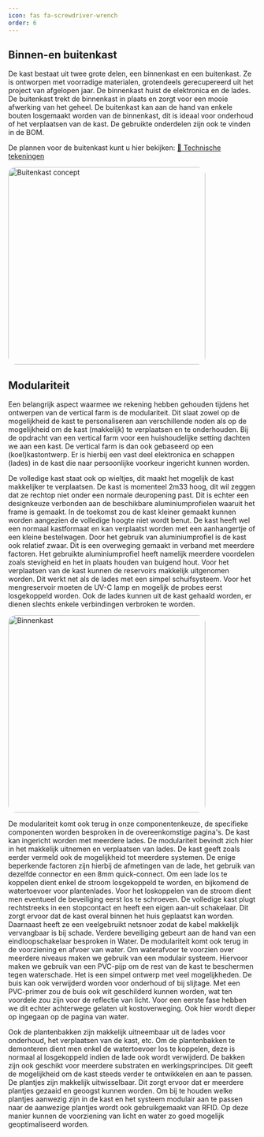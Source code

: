 ```yaml
---
icon: fas fa-screwdriver-wrench
order: 6       
---
```


## Binnen-en buitenkast
De kast bestaat uit twee grote delen, een binnenkast en een buitenkast. Ze is ontworpen met voorradige materialen, grotendeels gerecupereerd uit het project van afgelopen jaar. De binnenkast huist de elektronica en de lades. De buitenkast trekt de binnenkast in plaats en zorgt voor een mooie afwerking van het geheel. De buitenkast kan aan de hand van enkele bouten losgemaakt worden van de binnenkast, dit is ideaal voor onderhoud of het verplaatsen van de kast. De gebruikte onderdelen zijn ook te vinden in de BOM.

De plannen voor de buitenkast kunt u hier bekijken: <!--Of verwijzing naar git.-->
<a href="https://vertical-farming-ib3.github.io/assets/files/Kast/vertical_farming_250425.pdf" target="_blank">📄 Technische tekeningen</a>

<img src="{{ '/assets/img/Kast/Buitenkast_concept.png' | relative_url }}" alt="Buitenkast concept" width="400" style="border-radius: 15px;" />

## Modulariteit
Een belangrijk aspect waarmee we rekening hebben gehouden tijdens het ontwerpen van de vertical farm is de modulariteit. Dit slaat zowel op de mogelijkheid de kast te personaliseren aan verschillende noden als op de mogelijkheid om de kast (makkelijk) te verplaatsen en te onderhouden. Bij de opdracht van een vertical farm voor een huishoudelijke setting dachten we aan een kast. De vertical farm is dan ook gebaseerd op een (koel)kastontwerp. Er is hierbij een vast deel elektronica en schappen (lades) in de kast die naar persoonlijke voorkeur ingericht kunnen worden.

De volledige kast staat ook op wieltjes, dit maakt het mogelijk de kast makkelijker te verplaatsen. De kast is momenteel 2m33 hoog, dit wil zeggen dat ze rechtop niet onder een normale deuropening past. Dit is echter een designkeuze verbonden aan de beschikbare aluminiumprofielen waaruit het frame is gemaakt. In de toekomst zou de kast kleiner gemaakt kunnen worden aangezien de volledige hoogte niet wordt benut. De kast heeft wel een normaal kastformaat en kan verplaatst worden met een aanhangertje of een kleine bestelwagen. Door het gebruik van aluminiumprofiel is de kast ook relatief zwaar. Dit is een overweging gemaakt in verband met meerdere factoren. Het gebruikte aluminiumprofiel heeft namelijk meerdere voordelen zoals stevigheid en het in plaats houden van buigend hout. Voor het verplaatsen van de kast kunnen de reservoirs makkelijk uitgenomen worden. Dit werkt net als de lades met een simpel schuifsysteem. Voor het mengreservoir moeten de UV-C lamp en mogelijk de probes eerst losgekoppeld worden. Ook de lades kunnen uit de kast gehaald worden, er dienen slechts enkele verbindingen verbroken te worden.

<img src="{{ '/assets/img/Kast/Binnenkast.png' | relative_url }}" alt="Binnenkast" width="400" style="border-radius: 15px;" />

De modulariteit komt ook terug in onze componentenkeuze, de specifieke componenten worden besproken in de overeenkomstige pagina's. De kast kan ingericht worden met meerdere lades. De modulariteit bevindt zich hier in het makkelijk uitnemen en verplaatsen van lades. De kast geeft zoals eerder vermeld ook de mogelijkheid tot meerdere systemen. De enige beperkende factoren zijn hierbij de afmetingen van de lade, het gebruik van dezelfde connector en een 8mm quick-connect. Om een lade los te koppelen dient enkel de stroom losgekoppeld te worden, en bijkomend de watertoevoer voor plantenlades. Voor het loskoppelen van de stroom dient men eventueel de beveiliging eerst los te schroeven. De volledige kast plugt rechtstreeks in een stopcontact en heeft een eigen aan-uit schakelaar. Dit zorgt ervoor dat de kast overal binnen het huis geplaatst kan worden. Daarnaast heeft ze een veelgebruikt netsnoer zodat de kabel makkelijk vervangbaar is bij schade. Verdere beveiliging gebeurt aan de hand van een eindloopschakelaar besproken in Water. De modulariteit komt ook terug in de voorziening en afvoer van water. Om waterafvoer te voorzien over meerdere niveaus maken we gebruik van een modulair systeem. Hiervoor maken we gebruik van een PVC-pijp om de rest van de kast te beschermen tegen waterschade. Het is een simpel ontwerp met veel mogelijkheden. De buis kan ook verwijderd worden voor onderhoud of bij slijtage. Met een PVC-primer zou de buis ook wit geschilderd kunnen worden, wat ten voordele zou zijn voor de reflectie van licht. Voor een eerste fase hebben we dit echter achterwege gelaten uit kostoverweging. Ook hier wordt dieper op ingegaan op de pagina van water.

Ook de plantenbakken zijn makkelijk uitneembaar uit de lades voor onderhoud, het verplaatsen van de kast, etc. Om de plantenbakken te demonteren dient men enkel de watertoevoer los te koppelen, deze is normaal al losgekoppeld indien de lade ook wordt verwijderd. De bakken zijn ook geschikt voor meerdere substraten en werkingsprincipes. Dit geeft de mogelijkheid om de kast steeds verder te ontwikkelen en aan te passen. De plantjes zijn makkelijk uitwisselbaar. Dit zorgt ervoor dat er meerdere plantjes gezaaid en geoogst kunnen worden. Om bij te houden welke plantjes aanwezig zijn in de kast en het systeem modulair aan te passen naar de aanwezige plantjes wordt ook gebruikgemaakt van RFID. Op deze manier kunnen de voorziening van licht en water zo goed mogelijk geoptimaliseerd worden.
